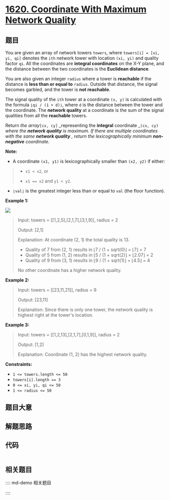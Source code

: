 # [1620. Coordinate With Maximum Network Quality](https://leetcode.com/problems/coordinate-with-maximum-network-quality/)

## 题目

You are given an array of network towers `towers`, where `towers[i] = [xi, yi,
qi]` denotes the `ith` network tower with location `(xi, yi)` and quality
factor `qi`. All the coordinates are **integral coordinates** on the X-Y
plane, and the distance between the two coordinates is the **Euclidean
distance**.

You are also given an integer `radius` where a tower is **reachable** if the
distance is **less than or equal to** `radius`. Outside that distance, the
signal becomes garbled, and the tower is **not reachable**.

The signal quality of the `ith` tower at a coordinate `(x, y)` is calculated
with the formula `⌊qi / (1 + d)⌋`, where `d` is the distance between the tower
and the coordinate. The **network quality** at a coordinate is the sum of the
signal qualities from all the **reachable** towers.

Return _the array_`[cx, cy]` _representing the **integral** coordinate _`(cx,
cy)` _where the **network quality** is maximum. If there are multiple
coordinates with the same **network quality** , return the lexicographically
minimum **non-negative** coordinate._

**Note:**

  * A coordinate `(x1, y1)` is lexicographically smaller than `(x2, y2)` if either: 
> 
> * `x1 < x2`, or
> 
> * `x1 == x2` and `y1 < y2`.
  * `⌊val⌋` is the greatest integer less than or equal to `val` (the floor function).



**Example 1:**

![](https://assets.leetcode.com/uploads/2020/09/22/untitled-diagram.png)

> Input: towers = [[1,2,5],[2,1,7],[3,1,9]], radius = 2
> 
> Output: [2,1]
> 
> Explanation: At coordinate (2, 1) the total quality is 13.
> - Quality of 7 from (2, 1) results in ⌊7 / (1 + sqrt(0)⌋ = ⌊7⌋ = 7
> - Quality of 5 from (1, 2) results in ⌊5 / (1 + sqrt(2)⌋ = ⌊2.07⌋ = 2
> - Quality of 9 from (3, 1) results in ⌊9 / (1 + sqrt(1)⌋ = ⌊4.5⌋ = 4
> 
> No other coordinate has a higher network quality.

**Example 2:**

> Input: towers = [[23,11,21]], radius = 9
> 
> Output: [23,11]
> 
> Explanation: Since there is only one tower, the network quality is highest right at the tower's location.

**Example 3:**

> Input: towers = [[1,2,13],[2,1,7],[0,1,9]], radius = 2
> 
> Output: [1,2]
> 
> Explanation: Coordinate (1, 2) has the highest network quality.

**Constraints:**

  * `1 <= towers.length <= 50`
  * `towers[i].length == 3`
  * `0 <= xi, yi, qi <= 50`
  * `1 <= radius <= 50`


## 题目大意

## 解题思路

## 代码

```javascript

```

## 相关题目

:::: md-demo 相关题目

::::
